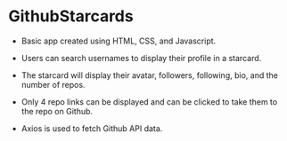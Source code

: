 # GithubStarcards

- Basic app created using HTML, CSS, and Javascript.

- Users can search usernames to display their profile in a starcard.

- The starcard will display their avatar, followers, following, bio, and the number of repos.

- Only 4 repo links can be displayed and can be clicked to take them to the repo on Github.

- Axios is used to fetch Github API data.
